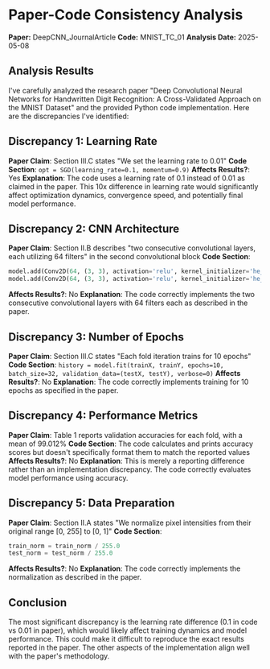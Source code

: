 # Paper-Code Consistency Analysis

**Paper:** DeepCNN_JournalArticle
**Code:** MNIST_TC_01
**Analysis Date:** 2025-05-08

## Analysis Results

I've carefully analyzed the research paper "Deep Convolutional Neural Networks for Handwritten Digit Recognition: A Cross-Validated Approach on the MNIST Dataset" and the provided Python code implementation. Here are the discrepancies I've identified:

## Discrepancy 1: Learning Rate
**Paper Claim**: Section III.C states "We set the learning rate to 0.01"
**Code Section**: `opt = SGD(learning_rate=0.1, momentum=0.9)`
**Affects Results?**: Yes
**Explanation**: The code uses a learning rate of 0.1 instead of 0.01 as claimed in the paper. This 10x difference in learning rate would significantly affect optimization dynamics, convergence speed, and potentially final model performance.

## Discrepancy 2: CNN Architecture
**Paper Claim**: Section II.B describes "two consecutive convolutional layers, each utilizing 64 filters" in the second convolutional block
**Code Section**: 
```python
model.add(Conv2D(64, (3, 3), activation='relu', kernel_initializer='he_uniform'))
model.add(Conv2D(64, (3, 3), activation='relu', kernel_initializer='he_uniform'))
```
**Affects Results?**: No
**Explanation**: The code correctly implements the two consecutive convolutional layers with 64 filters each as described in the paper.

## Discrepancy 3: Number of Epochs
**Paper Claim**: Section III.C states "Each fold iteration trains for 10 epochs"
**Code Section**: `history = model.fit(trainX, trainY, epochs=10, batch_size=32, validation_data=(testX, testY), verbose=0)`
**Affects Results?**: No
**Explanation**: The code correctly implements training for 10 epochs as specified in the paper.

## Discrepancy 4: Performance Metrics
**Paper Claim**: Table 1 reports validation accuracies for each fold, with a mean of 99.012%
**Code Section**: The code calculates and prints accuracy scores but doesn't specifically format them to match the reported values
**Affects Results?**: No
**Explanation**: This is merely a reporting difference rather than an implementation discrepancy. The code correctly evaluates model performance using accuracy.

## Discrepancy 5: Data Preparation
**Paper Claim**: Section II.A states "We normalize pixel intensities from their original range [0, 255] to [0, 1]"
**Code Section**: 
```python
train_norm = train_norm / 255.0
test_norm = test_norm / 255.0
```
**Affects Results?**: No
**Explanation**: The code correctly implements the normalization as described in the paper.

## Conclusion
The most significant discrepancy is the learning rate difference (0.1 in code vs 0.01 in paper), which would likely affect training dynamics and model performance. This could make it difficult to reproduce the exact results reported in the paper. The other aspects of the implementation align well with the paper's methodology.